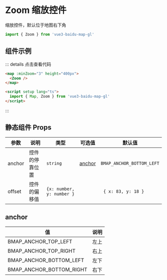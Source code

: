 # Zoom 缩放控件

缩放控件，默认位于地图右下角

```ts
import { Zoom } from 'vue3-baidu-map-gl'
```

## 组件示例

<div>
  <Map
    :minZoom="3"
    height="400px"
  >
    <Zoom />
  </Map>
</div>

::: details 点击查看代码

```html
<map :minZoom="3" height="400px">
  <Zoom />
</map>

<script setup lang="ts">
  import { Map, Zoom } from 'vue3-baidu-map-gl'
</script>
```

:::

## 静态组件 Props

| 参数   | 说明           | 类型                      | 可选值            | 默认值                    |
| ------ | -------------- | ------------------------- | ----------------- | ------------------------- |
| anchor | 控件的停靠位置 | `string`                  | [anchor](#anchor) | `BMAP_ANCHOR_BOTTOM_LEFT` |
| offset | 控件的偏移值   | `{x: number, y: number }` |                   | ` { x: 83, y: 18 }`       |

## anchor

| 值                       | 说明 |
| ------------------------ | ---- |
| BMAP_ANCHOR_TOP_LEFT     | 左上 |
| BMAP_ANCHOR_TOP_RIGHT    | 右上 |
| BMAP_ANCHOR_BOTTOM_LEFT  | 左下 |
| BMAP_ANCHOR_BOTTOM_RIGHT | 右下 |
